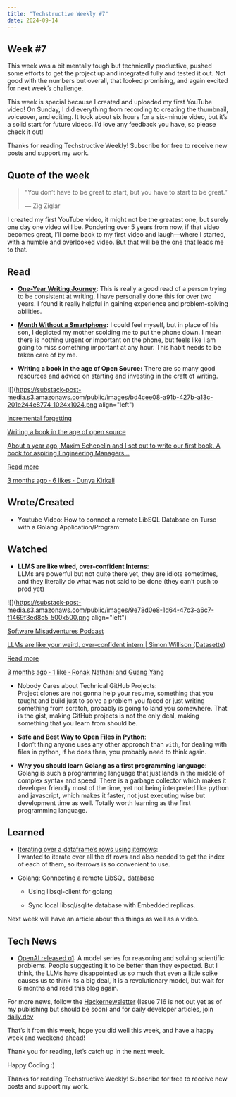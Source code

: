 ```yaml
---
title: "Techstructive Weekly #7"
date: 2024-09-14
---
```


## Week #7

This week was a bit mentally tough but technically productive, pushed some efforts to get the project up and integrated fully and tested it out. Not good with the numbers but overall, that looked promising, and again excited for next week’s challenge.

This week is special because I created and uploaded my first YouTube video! On Sunday, I did everything from recording to creating the thumbnail, voiceover, and editing. It took about six hours for a six-minute video, but it’s a solid start for future videos. I’d love any feedback you have, so please check it out!

Thanks for reading Techstructive Weekly! Subscribe for free to receive new posts and support my work.

## Quote of the week

> “You don’t have to be great to start, but you have to start to be great.”
> 
> — Zig Ziglar

I created my first YouTube video, it might not be the greatest one, but surely one day one video will be. Pondering over 5 years from now, if that video becomes great, I’ll come back to my first video and laugh—where I started, with a humble and overlooked video. But that will be the one that leads me to that.

## Read

* [**One-Year Writing Journey**](https://eric-sandosham.medium.com/my-one-year-writing-journey-9dc4104676b4)**:** This is really a good read of a person trying to be consistent at writing, I have personally done this for over two years. I found it really helpful in gaining experience and problem-solving abilities.
    
* [**Month Without a Smartphone**](https://collabfund.com/blog/my-month-without-a-smartphone)**:** I could feel myself, but in place of his son, I depicted my mother scolding me to put the phone down. I mean there is nothing urgent or important on the phone, but feels like I am going to miss something important at any hour. This habit needs to be taken care of by me.
    
* **Writing a book in the age of Open Source:** There are so many good resources and advice on starting and investing in the craft of writing.
    

![](https://substack-post-media.s3.amazonaws.com/public/images/bd4cee08-a91b-427b-a13c-201e244e8774_1024x1024.png align="left")

[Incremental forgetting](https://blog.incrementalforgetting.tech/p/sculpting-a-book-the-chisel?utm_source=substack&utm_campaign=post_embed&utm_medium=web)

[Writing a book in the age of open source](https://blog.incrementalforgetting.tech/p/sculpting-a-book-the-chisel?utm_source=substack&utm_campaign=post_embed&utm_medium=web)

[About a year ago, Maxim Schepelin and I set out to write our first book. A book for aspiring Engineering Managers…](https://blog.incrementalforgetting.tech/p/sculpting-a-book-the-chisel?utm_source=substack&utm_campaign=post_embed&utm_medium=web)

[Read more](https://blog.incrementalforgetting.tech/p/sculpting-a-book-the-chisel?utm_source=substack&utm_campaign=post_embed&utm_medium=web)

[3 months ago · 6 likes · Dunya Kirkali](https://blog.incrementalforgetting.tech/p/sculpting-a-book-the-chisel?utm_source=substack&utm_campaign=post_embed&utm_medium=web)

## Wrote/Created

* Youtube Video: How to connect a remote LibSQL Databsae on Turso with a Golang Application/Program:
    

## Watched

* **LLMS are like wired, over-confident Interns**:  
    LLMs are powerful but not quite there yet, they are idiots sometimes, and they literally do what was not said to be done (they can’t push to prod yet)
    

![](https://substack-post-media.s3.amazonaws.com/public/images/9e78d0e8-1d64-47c3-a6c7-f1469f3ed8c5_500x500.png align="left")

[Software Misadventures Podcast](https://softwaremisadventures.com/p/simon-willison-llm-weird-intern?utm_source=substack&utm_campaign=post_embed&utm_medium=web)

[LLMs are like your weird, over-confident intern | Simon Willison (Datasette)](https://softwaremisadventures.com/p/simon-willison-llm-weird-intern?utm_source=substack&utm_campaign=post_embed&utm_medium=web)

[Read more](https://softwaremisadventures.com/p/simon-willison-llm-weird-intern?utm_source=substack&utm_campaign=post_embed&utm_medium=web)

[3 months ago · 1 like · Ronak Nathani and Guang Yang](https://softwaremisadventures.com/p/simon-willison-llm-weird-intern?utm_source=substack&utm_campaign=post_embed&utm_medium=web)

* Nobody Cares about Technical GitHub Projects:  
    Project clones are not gonna help your resume, something that you taught and build just to solve a problem you faced or just writing something from scratch, probably is going to land you somewhere. That is the gist, making GitHub projects is not the only deal, making something that you learn from should be.  
    

* **Safe and Best Way to Open Files in Python**:   
    I don’t thing anyone uses any other approach than `with`, for dealing with files in python, if he does then, you probably need to think again.
    

* **Why you should learn Golang as a first programming language**:  
    Golang is such a programming language that just lands in the middle of complex syntax and speed. There is a garbage collector which makes it developer friendly most of the time, yet not being interpreted like python and javascript, which makes it faster, not just executing wise but development time as well. Totally worth learning as the first programming language.
    

## Learned

* [Iterating over a dataframe’s rows using iterrows](https://pandas.pydata.org/docs/reference/api/pandas.DataFrame.iterrows.html):  
    I wanted to iterate over all the df rows and also needed to get the index of each of them, so iterrows is so convenient to use.
    
* Golang: Connecting a remote LibSQL database
    
    * Using libsql-client for golang
        
    * Sync local libsql/sqlite database with Embedded replicas.
        

Next week will have an article about this things as well as a video.

## Tech News

* [OpenAI released o1](https://openai.com/index/introducing-openai-o1-preview/): A model series for reasoning and solving scientific problems. People suggesting it to be better than they expected. But I think, the LLMs have disappointed us so much that even a little spike causes us to think its a big deal, it is a revolutionary model, but wait for 6 months and read this blog again.
    

For more news, follow the [Hackernewsletter](https://mailchi.mp/hackernewsletter/716) (Issue 716 is not out yet as of my publishing but should be soon) and for daily developer articles, join [daily.dev](http://daily.dev)

That’s it from this week, hope you did well this week, and have a happy week and weekend ahead!

Thank you for reading, let’s catch up in the next week.

Happy Coding :)

Thanks for reading Techstructive Weekly! Subscribe for free to receive new posts and support my work.
